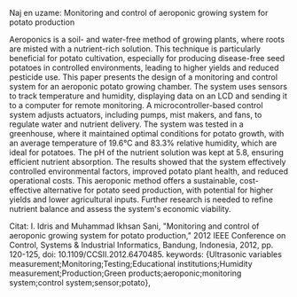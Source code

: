 

Naj en uzame: Monitoring and control of aeroponic growing system for potato production

Aeroponics is a soil- and water-free method of growing plants, where roots are misted with a nutrient-rich solution. This technique is particularly beneficial for potato cultivation, especially for producing disease-free seed potatoes in controlled environments, leading to higher yields and reduced pesticide use. This paper presents the design of a monitoring and control system for an aeroponic potato growing chamber. The system uses sensors to track temperature and humidity, displaying data on an LCD and sending it to a computer for remote monitoring. A microcontroller-based control system adjusts actuators, including pumps, mist makers, and fans, to regulate water and nutrient delivery. The system was tested in a greenhouse, where it maintained optimal conditions for potato growth, with an average temperature of 19.6°C and 83.3% relative humidity, which are ideal for potatoes. The pH of the nutrient solution was kept at 5.8, ensuring efficient nutrient absorption. The results showed that the system effectively controlled environmental factors, improved potato plant health, and reduced operational costs. This aeroponic method offers a sustainable, cost-effective alternative for potato seed production, with potential for higher yields and lower agricultural inputs. Further research is needed to refine nutrient balance and assess the system's economic viability.


Citat: I. Idris and Muhammad Ikhsan Sani, "Monitoring and control of aeroponic growing system for potato production," 2012 IEEE Conference on Control, Systems & Industrial Informatics, Bandung, Indonesia, 2012, pp. 120-125, doi: 10.1109/CCSII.2012.6470485. keywords: {Ultrasonic variables measurement;Monitoring;Testing;Educational institutions;Humidity measurement;Production;Green products;aeroponic;monitoring system;control system;sensor;potato},



